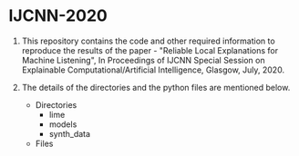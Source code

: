 # IJCNN-2020

1. This repository contains the code and other required information to reproduce the results of the paper - "Reliable Local Explanations for Machine Listening", In Proceedings of IJCNN Special Session on Explainable Computational/Artificial Intelligence, Glasgow, July, 2020.

2. The details of the directories and the python files are mentioned below.
   - Directories
     - lime
     - models
     - synth_data
   - Files
